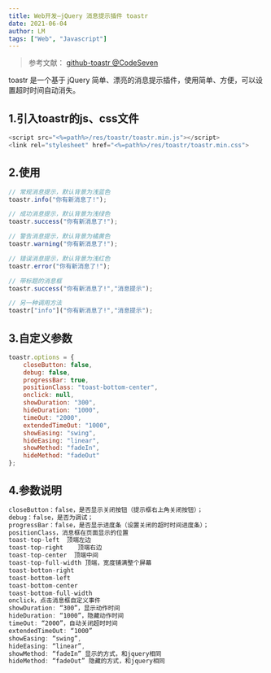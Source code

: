 ```yaml
---
title: Web开发—jQuery 消息提示插件 toastr
date: 2021-06-04
author: LM
tags: ["Web", "Javascript"]
---
```


> 参考文献： [ github-toastr @CodeSeven ](https://github.com/CodeSeven/toastr)

toastr 是一个基于 jQuery 简单、漂亮的消息提示插件，使用简单、方便，可以设置超时时间自动消失。

## 1.引入toastr的js、css文件

```javascript
<script src="<%=path%>/res/toastr/toastr.min.js"></script>
<link rel="stylesheet" href="<%=path%>/res/toastr/toastr.min.css">
```

## 2.使用

```javascript
// 常规消息提示，默认背景为浅蓝色  
toastr.info("你有新消息了!");  

// 成功消息提示，默认背景为浅绿色 
toastr.success("你有新消息了!");  

// 警告消息提示，默认背景为橘黄色 
toastr.warning("你有新消息了!");  

// 错误消息提示，默认背景为浅红色 
toastr.error("你有新消息了!");  

// 带标题的消息框
toastr.success("你有新消息了!","消息提示");  

// 另一种调用方法
toastr["info"]("你有新消息了!","消息提示");
```

## 3.自定义参数

```javascript
toastr.options = {  
    closeButton: false,  
    debug: false,  
    progressBar: true,  
    positionClass: "toast-bottom-center",  
    onclick: null,  
    showDuration: "300",  
    hideDuration: "1000",  
    timeOut: "2000",  
    extendedTimeOut: "1000",  
    showEasing: "swing",  
    hideEasing: "linear",  
    showMethod: "fadeIn",  
    hideMethod: "fadeOut"  
};  
```

##  4.参数说明

```javascript
closeButton：false，是否显示关闭按钮（提示框右上角关闭按钮）； 
debug：false，是否为调试； 
progressBar：false，是否显示进度条（设置关闭的超时时间进度条）； 
positionClass，消息框在页面显示的位置
toast-top-left  顶端左边
toast-top-right    顶端右边
toast-top-center  顶端中间
toast-top-full-width 顶端，宽度铺满整个屏幕
toast-botton-right  
toast-bottom-left
toast-bottom-center
toast-bottom-full-width
onclick，点击消息框自定义事件
showDuration: “300”，显示动作时间
hideDuration: “1000”，隐藏动作时间
timeOut: “2000”，自动关闭超时时间
extendedTimeOut: “1000”
showEasing: “swing”,
hideEasing: “linear”,
showMethod: “fadeIn” 显示的方式，和jquery相同
hideMethod: “fadeOut” 隐藏的方式，和jquery相同
```